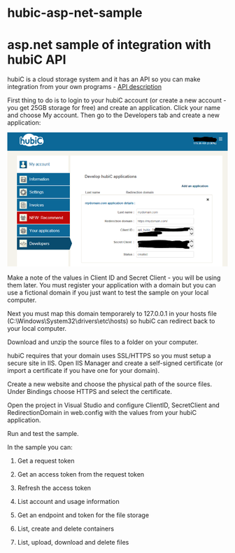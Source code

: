# hubic-asp-net-sample
# asp.net sample of integration with hubiC API
hubiC is a cloud storage system and it has an API so you can make integration from your own programs - [API description](https://api.hubic.com/)

First thing to do is to login to your hubiC account (or create a new account - you get 25GB storage for free) and create an application.
Click your name and choose My account. Then go to the Developers tab and create a new application:

![alt tag](Images/hubiCapp.PNG)

Make a note of the values in Client ID and Secret Client - you will be using them later. You must register your application with a domain but you can use a fictional domain if you just want to test the sample on your local computer.

Next you must map this domain temporarely to 127.0.0.1 in your hosts file (C:\Windows\System32\drivers\etc\hosts) so hubiC can redirect back to your local computer.

Download and unzip the source files to a folder on your computer.

hubiC requires that your domain uses SSL/HTTPS so you must setup a secure site in IIS. Open IIS Manager and create a self-signed certificate (or import a certificate if you have one for your domain).

Create a new website and choose the physical path of the source files. Under Bindings choose HTTPS and select the certificate.

Open the project in Visual Studio and configure ClientID, SecretClient and RedirectionDomain in web.config with the values from your hubiC application.

Run and test the sample.

In the sample you can:

1. Get a request token
 
2. Get an access token from the request token
 
3. Refresh the access token
 
4. List account and usage information
 
5. Get an endpoint and token for the file storage
 
6. List, create and delete containers
 
7. List, upload, download and delete files
 

 
